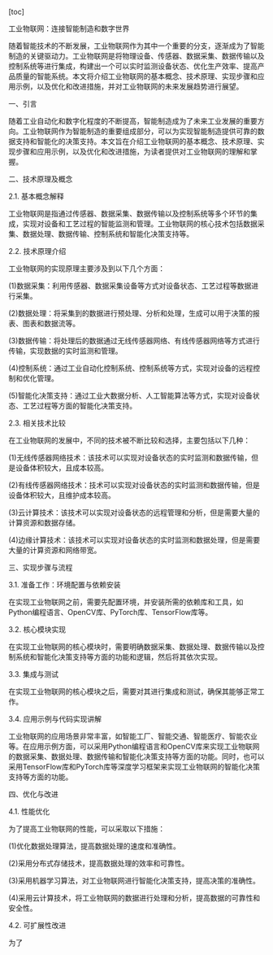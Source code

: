 
[toc]                    
                
                
工业物联网：连接智能制造和数字世界

随着智能技术的不断发展，工业物联网作为其中一个重要的分支，逐渐成为了智能制造的关键驱动力。工业物联网是将物理设备、传感器、数据采集、数据传输以及控制系统等进行集成，构建出一个可以实时监测设备状态、优化生产效率、提高产品质量的智能系统。本文将介绍工业物联网的基本概念、技术原理、实现步骤和应用示例，以及优化和改进措施，并对工业物联网的未来发展趋势进行展望。

一、引言

随着工业自动化和数字化程度的不断提高，智能制造成为了未来工业发展的重要方向。工业物联网作为智能制造的重要组成部分，可以为实现智能制造提供可靠的数据支持和智能化的决策支持。本文旨在介绍工业物联网的基本概念、技术原理、实现步骤和应用示例，以及优化和改进措施，为读者提供对工业物联网的理解和掌握。

二、技术原理及概念

2.1. 基本概念解释

工业物联网是指通过传感器、数据采集、数据传输以及控制系统等多个环节的集成，实现对设备和工艺过程的智能监测和管理。工业物联网的核心技术包括数据采集、数据处理、数据传输、控制系统和智能化决策支持等。

2.2. 技术原理介绍

工业物联网的实现原理主要涉及到以下几个方面：

(1)数据采集：利用传感器、数据采集设备等方式对设备状态、工艺过程等数据进行采集。

(2)数据处理：将采集到的数据进行预处理、分析和处理，生成可以用于决策的报表、图表和数据流等。

(3)数据传输：将处理后的数据通过无线传感器网络、有线传感器网络等方式进行传输，实现数据的实时监测和管理。

(4)控制系统：通过工业自动化控制系统、控制系统等方式，实现对设备的远程控制和优化管理。

(5)智能化决策支持：通过工业大数据分析、人工智能算法等方式，实现对设备状态、工艺过程等方面的智能化决策支持。

2.3. 相关技术比较

在工业物联网的发展中，不同的技术被不断比较和选择，主要包括以下几种：

(1)无线传感器网络技术：该技术可以实现对设备状态的实时监测和数据传输，但是设备体积较大，且成本较高。

(2)有线传感器网络技术：技术可以实现对设备状态的实时监测和数据传输，但是设备体积较大，且维护成本较高。

(3)云计算技术：该技术可以实现对设备状态的远程管理和分析，但是需要大量的计算资源和数据存储。

(4)边缘计算技术：该技术可以实现对设备状态的实时监测和数据处理，但是需要大量的计算资源和网络带宽。

三、实现步骤与流程

3.1. 准备工作：环境配置与依赖安装

在实现工业物联网之前，需要先配置环境，并安装所需的依赖库和工具，如Python编程语言、OpenCV库、PyTorch库、TensorFlow库等。

3.2. 核心模块实现

在实现工业物联网的核心模块时，需要明确数据采集、数据处理、数据传输以及控制系统和智能化决策支持等方面的功能和逻辑，然后将其依次实现。

3.3. 集成与测试

在实现工业物联网的核心模块之后，需要对其进行集成和测试，确保其能够正常工作。

3.4. 应用示例与代码实现讲解

工业物联网的应用场景非常丰富，如智能工厂、智能交通、智能医疗、智能农业等。在应用示例方面，可以采用Python编程语言和OpenCV库来实现工业物联网的数据采集、数据处理、数据传输和智能化决策支持等方面的功能。同时，也可以采用TensorFlow库和PyTorch库等深度学习框架来实现工业物联网的智能化决策支持等方面的功能。

四、优化与改进

4.1. 性能优化

为了提高工业物联网的性能，可以采取以下措施：

(1)优化数据处理算法，提高数据处理的速度和准确性。

(2)采用分布式存储技术，提高数据处理的效率和可靠性。

(3)采用机器学习算法，对工业物联网进行智能化决策支持，提高决策的准确性。

(4)采用云计算技术，将工业物联网的数据进行处理和分析，提高数据的可靠性和安全性。

4.2. 可扩展性改进

为了

